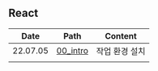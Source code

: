 ## React

| Date     | Path                          | Content        |
| -------- | ----------------------------- | -------------- |
| 22.07.05 | [00_intro](React/00_intro.md) | 작업 환경 설치 |
|          |                               |                |

